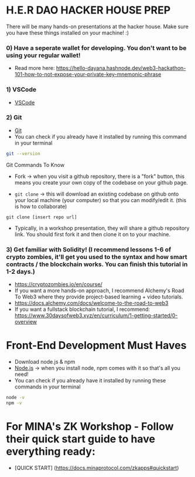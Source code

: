 # H.E.R DAO HACKER HOUSE PREP

There will be many hands-on presentations at the hacker house. Make sure you have these things installed on your machine! :)
### 0) Have a seperate wallet for developing. You don't want to be using your regular wallet!
* Read more here: https://hello-dayana.hashnode.dev/web3-hackathon-101-how-to-not-expose-your-private-key-mnemonic-phrase
### 1) VSCode
* [VSCode](https://code.visualstudio.com/)

### 2) Git
* [Git](https://git-scm.com/downloads)
* You can check if you already have it installed by running this command in your terminal
```bash
git --version
```

Git Commands To Know

* Fork -> when you visit a github repository, there is a "fork" button, this means you create your own copy of the codebase on your github page.

* `git clone` -> this will download an existing codebase on github onto your local machine (your computer) so that you can modify/edit it. (this is how to collaborate)
```
git clone [insert repo url]
```
* Typically, in a workshop presentation, they will share a github repository link. You should first fork it and then clone it on to your machine.

### 3) Get familiar with Solidity! (I recommend lessons 1-6 of crypto zombies, it'll get you used to the syntax and how smart contracts / the blockchain works. You can finish this tutorial in 1-2 days.)
* https://cryptozombies.io/en/course/
* If you want a more hands-on approach, I recommend Alchemy's Road To Web3 where they provide project-based learning + video tutorials.
* https://docs.alchemy.com/docs/welcome-to-the-road-to-web3
* If you want a fullstack blockchain tutorial, I recommend: 
https://www.30daysofweb3.xyz/en/curriculum/1-getting-started/0-overview

# Front-End Development Must Haves
* Download node.js & npm
* [Node.js](https://nodejs.org/en/) -> when you install node, npm comes with it so that's all you need!
* You can check if you already have it installed by running these commands in your terminal

```bash
node -v
npm -v
```

# For MINA's ZK Workshop - Follow their quick start guide to have everything ready:
* [QUICK START] (https://docs.minaprotocol.com/zkapps#quickstart)
